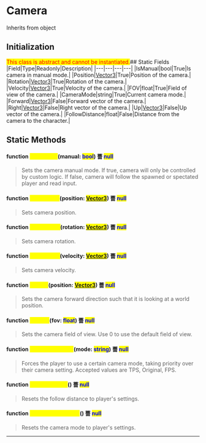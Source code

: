 # Camera
Inherits from object
## Initialization
<mark style="color:red;">This class is abstract and cannot be instantiated.</mark>## Static Fields
|Field|Type|Readonly|Description|
|---|---|---|---|
|IsManual|bool|True|Is camera in manual mode.|
|Position|[Vector3](../objects/Vector3.md)|True|Position of the camera.|
|Rotation|[Vector3](../objects/Vector3.md)|True|Rotation of the camera.|
|Velocity|[Vector3](../objects/Vector3.md)|True|Velocity of the camera.|
|FOV|float|True|Field of view of the camera.|
|CameraMode|string|True|Current camera mode.|
|Forward|[Vector3](../objects/Vector3.md)|False|Forward vector of the camera.|
|Right|[Vector3](../objects/Vector3.md)|False|Right vector of the camera.|
|Up|[Vector3](../objects/Vector3.md)|False|Up vector of the camera.|
|FollowDistance|float|False|Distance from the camera to the character.|
## Static Methods
#### function <mark style="color:yellow;">SetManual</mark>(manual: <mark style="color:blue;">bool</mark>) 薔 <mark style="color:blue;">null</mark>
> Sets the camera manual mode. If true, camera will only be controlled by custom logic. If false, camera will follow the spawned or spectated player and read input.

#### function <mark style="color:yellow;">SetPosition</mark>(position: <mark style="color:blue;">[Vector3](../objects/Vector3.md)</mark>) 薔 <mark style="color:blue;">null</mark>
> Sets camera position.

#### function <mark style="color:yellow;">SetRotation</mark>(rotation: <mark style="color:blue;">[Vector3](../objects/Vector3.md)</mark>) 薔 <mark style="color:blue;">null</mark>
> Sets camera rotation.

#### function <mark style="color:yellow;">SetVelocity</mark>(velocity: <mark style="color:blue;">[Vector3](../objects/Vector3.md)</mark>) 薔 <mark style="color:blue;">null</mark>
> Sets camera velocity.

#### function <mark style="color:yellow;">LookAt</mark>(position: <mark style="color:blue;">[Vector3](../objects/Vector3.md)</mark>) 薔 <mark style="color:blue;">null</mark>
> Sets the camera forward direction such that it is looking at a world position.

#### function <mark style="color:yellow;">SetFOV</mark>(fov: <mark style="color:blue;">float</mark>) 薔 <mark style="color:blue;">null</mark>
> Sets the camera field of view. Use 0 to use the default field of view.

#### function <mark style="color:yellow;">SetCameraMode</mark>(mode: <mark style="color:blue;">string</mark>) 薔 <mark style="color:blue;">null</mark>
> Forces the player to use a certain camera mode, taking priority over their camera setting. Accepted values are TPS, Original, FPS.

#### function <mark style="color:yellow;">ResetDistance</mark>() 薔 <mark style="color:blue;">null</mark>
> Resets the follow distance to player's settings.

#### function <mark style="color:yellow;">ResetCameraMode</mark>() 薔 <mark style="color:blue;">null</mark>
> Resets the camera mode to player's settings.


---

